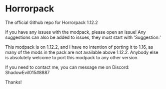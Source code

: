 # Horrorpack
The official Github repo for Horrorpack 1.12.2


If you have any issues with the modpack, please open an issue!
Any suggestions can also be added to issues, they must start with 'Suggestion:'

This modpack is on 1.12.2, and I have no intention of porting it to 1.16, as many of the mods in the pack are not available above 1.12.2. Anybody else is absolutely welcome to port this modpack to any other version.

If you need to contact me, you can message me on Discord: ShadowEvil015#8887

Thanks!
